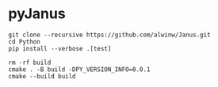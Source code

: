 # pyJanus

```console
git clone --recursive https://github.com/alwinw/Janus.git
cd Python
pip install --verbose .[test]
```

```console
rm -rf build
cmake . -B build -DPY_VERSION_INFO=0.0.1
cmake --build build
```
